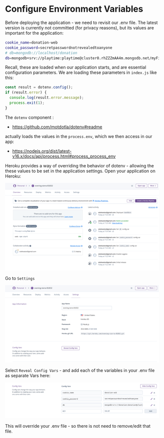 # Configure Environment Variables

Before deploying the application - we need to revisit our .env file. The latest version is currently not committed (for privacy reasons), but its values are important for the application:

```bash
cookie_name=donation-web
cookie_password=secretpasswordnotrevealedtoanyone
# db=mongodb://localhost/donation
db=mongodb+srv://playtime:playtime@cluster0.rhZZZmAA4m.mongodb.net/myFirstDatabase?retryWrites=true&w=majority
```

Recall, these are loaded when our application starts, and are essential configuration parameters. We are loading these parameters in `index.js` like this:

```javascript
const result = dotenv.config();
if (result.error) {
  console.log(result.error.message);
  process.exit(1);
}
```

The `dotenv` component :

- <https://github.com/motdotla/dotenv#readme>

actually loads the values in the `process.env`, which we then access in our app:

- <https://nodejs.org/dist/latest-v16.x/docs/api/process.html#process_process_env>

Heroku provides a way of overriding the behavior of dotenv - allowing the these values to be set in the application settings. Open your application on Heroku:

![](img/103.png)

Go to `Settings`

![](img/101.png)

Select `Reveal Config Vars` - and add each of the variables in your .env file as separate Vars here:

![](img/102.png)

This will override your .env file - so there is not need to remove/edit that file.
